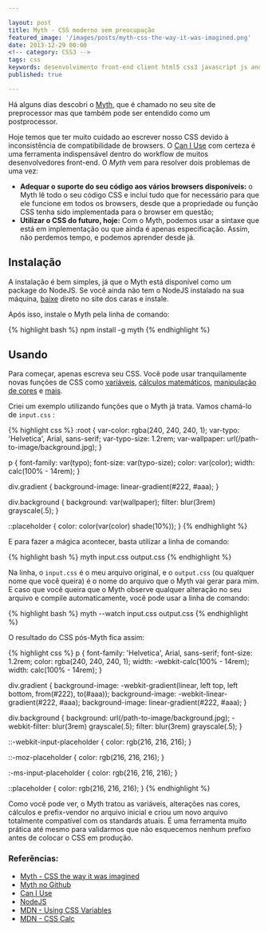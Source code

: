 ```yaml
---

layout: post
title: Myth - CSS moderno sem preocupação
featured_image: '/images/posts/myth-css-the-way-it-was-imagined.png'
date: 2013-12-29 00:00
<!-- category: CSS3 -->
tags: css
keywords: desenvolvimento front-end client html5 css3 javascript js andre loureiro andrel anlo anlo_ rwd design responsivo nodejs node myth variavel variaveis calc mobile
published: true

---
```


Há alguns dias descobri o [Myth](http://www.myth.io), que é chamado no seu site de preprocessor mas que também pode ser entendido como um postprocessor.

Hoje temos que ter muito cuidado ao escrever nosso CSS devido à inconsistência de compatibilidade de browsers. O [Can I Use](http://caniuse.com) com certeza é uma ferramenta indispensável dentro do workflow de muitos desenvolvedores front-end. O *Myth* vem para resolver dois problemas de uma vez:

<!--readmore-->

* __Adequar o suporte do seu código aos vários browsers disponíveis:__ o Myth lê todo o seu código CSS e inclui tudo que for necessário para que ele funcione em todos os browsers, desde que a propriedade ou função CSS tenha sido implementada para o browser em questão;
* __Utilizar o CSS do futuro, hoje:__ Com o Myth, podemos usar a sintaxe que está em implementação ou que ainda é apenas especificação. Assim, não perdemos tempo, e podemos aprender desde já.


## Instalação

A instalação é bem simples, já que o Myth está disponível como um package do NodeJS. Se você ainda não tem o NodeJS instalado na sua máquina, [baixe](http://nodejs.org/) direto no site dos caras e instale.

Após isso, instale o Myth pela linha de comando:

{% highlight bash %}
npm install -g myth
{% endhighlight %}


## Usando

Para começar, apenas escreva seu CSS. Você pode usar tranquilamente novas funções de CSS como [variáveis](https://developer.mozilla.org/en-US/docs/Web/CSS/Using_CSS_variables), [cálculos matemáticos](https://developer.mozilla.org/en-US/docs/Web/CSS/calc), [manipulação de cores](https://github.com/segmentio/myth#color-manipulation) e [mais](https://github.com/segmentio/myth/wiki).

Criei um exemplo utilizando funções que o Myth já trata. Vamos chamá-lo de `input.css` :

{% highlight css %}
:root {
    var-color: rgba(240, 240, 240, 1);
    var-typo: 'Helvetica', Arial, sans-serif;
    var-typo-size: 1.2rem;
    var-wallpaper: url(/path-to-image/background.jpg);
}

p {
    font-family: var(typo);
    font-size: var(typo-size);
    color: var(color);
    width: calc(100% - 14rem);
}

div.gradient {
    background-image: linear-gradient(#222, #aaa);
}

div.background {
    background: var(wallpaper);
    filter: blur(3rem) grayscale(.5);
}

::placeholder {
    color: color(var(color) shade(10%));
}
{% endhighlight %}

E para fazer a mágica acontecer, basta utilizar a linha de comando:

{% highlight bash %}
myth input.css output.css
{% endhighlight %}

Na linha, o `input.css` é o meu arquivo original, e o `output.css` (ou qualquer nome que você queira) é o nome do arquivo que o Myth vai gerar para mim. E caso que você queira que o Myth observe qualquer alteração no seu arquivo e compile automaticamente, você pode usar a linha de comando:

{% highlight bash %}
myth --watch input.css output.css
{% endhighlight %}

O resultado do CSS pós-Myth fica assim:

{% highlight css %}
p {
  font-family: 'Helvetica', Arial, sans-serif;
  font-size: 1.2rem;
  color: rgba(240, 240, 240, 1);
  width: -webkit-calc(100% - 14rem);
  width: calc(100% - 14rem);
}

div.gradient {
  background-image: -webkit-gradient(linear, left top, left bottom, from(#222), to(#aaa));
  background-image: -webkit-linear-gradient(#222, #aaa);
  background-image: linear-gradient(#222, #aaa);
}

div.background {
  background: url(/path-to-image/background.jpg);
  -webkit-filter: blur(3rem) grayscale(.5);
  filter: blur(3rem) grayscale(.5);
}

::-webkit-input-placeholder {
  color: rgb(216, 216, 216);
}

::-moz-placeholder {
  color: rgb(216, 216, 216);
}

:-ms-input-placeholder {
  color: rgb(216, 216, 216);
}

::placeholder {
  color: rgb(216, 216, 216);
}
{% endhighlight %}

Como você pode ver, o Myth tratou as variáveis, alterações nas cores, cálculos e prefix-vendor no arquivo inicial e criou um novo arquivo totalmente compatível com os standards atuais. É uma ferramenta muito prática até mesmo para validarmos que não esquecemos nenhum prefixo antes de colocar o CSS em produção.

### Referências:
* [Myth - CSS the way it was imagined](http://www.myth.io/)
* [Myth no Github](https://github.com/segmentio/myth)
* [Can I Use](http://caniuse.com)
* [NodeJS](http://nodejs.org/)
* [MDN - Using CSS Variables](https://developer.mozilla.org/en-US/docs/Web/CSS/Using_CSS_variables)
* [MDN - CSS Calc](https://developer.mozilla.org/en-US/docs/Web/CSS/calc)
